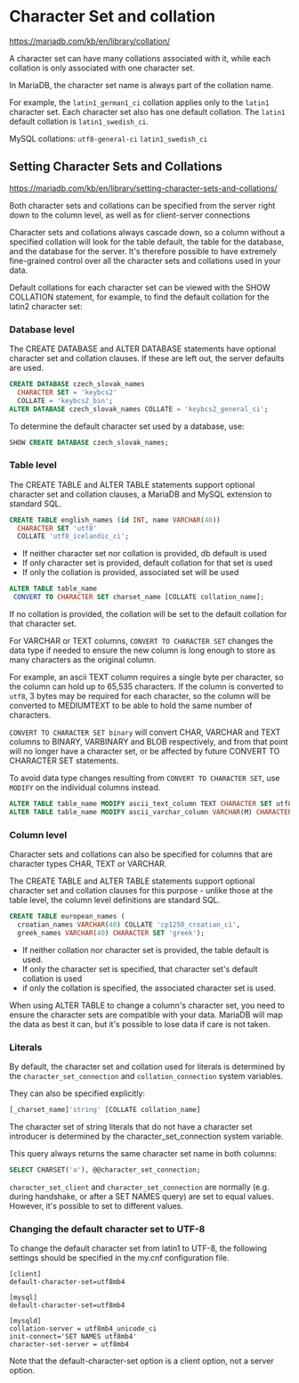 # Character Set and collation

https://mariadb.com/kb/en/library/collation/

A character set can have many collations associated with it, while each collation is only associated with one character set.

In MariaDB, the character set name is always part of the collation name. 

For example, the `latin1_german1_ci` collation applies only to the `latin1` character set. Each character set also has one default collation. The `latin1` default collation is `latin1_swedish_ci`.

MySQL collations:
`utf8-general-ci`
`latin1_swedish_ci`



## Setting Character Sets and Collations
https://mariadb.com/kb/en/library/setting-character-sets-and-collations/

Both character sets and collations can be specified from the server right down to the column level, as well as for client-server connections

Character sets and collations always cascade down, so a column without a specified collation will look for the table default, the table for the database, and the database for the server. It's therefore possible to have extremely fine-grained control over all the character sets and collations used in your data.

Default collations for each character set can be viewed with the SHOW COLLATION statement, for example, to find the default collation for the latin2 character set:


### Database level
The CREATE DATABASE and ALTER DATABASE statements have optional character set and collation clauses. If these are left out, the server defaults are used.

```sql
CREATE DATABASE czech_slovak_names 
  CHARACTER SET = 'keybcs2'
  COLLATE = 'keybcs2_bin';
ALTER DATABASE czech_slovak_names COLLATE = 'keybcs2_general_ci';
```

To determine the default character set used by a database, use:

```sql
SHOW CREATE DATABASE czech_slovak_names;
```



### Table level
The CREATE TABLE and ALTER TABLE statements support optional character set and collation clauses, a MariaDB and MySQL extension to standard SQL.

```sql
CREATE TABLE english_names (id INT, name VARCHAR(40)) 
  CHARACTER SET 'utf8' 
  COLLATE 'utf8_icelandic_ci';
```

- If neither character set nor collation is provided, db default is used
- If only character set is provided, default collation for that set is used
- If only the collation is provided, associated set will be used

```sql
ALTER TABLE table_name
 CONVERT TO CHARACTER SET charset_name [COLLATE collation_name];
```

If no collation is provided, the collation will be set to the default collation for that character set.

For VARCHAR or TEXT columns, `CONVERT TO CHARACTER SET` changes the data type if needed to ensure the new column is long enough to store as many characters as the original column.

For example, an ascii TEXT column requires a single byte per character, so the column can hold up to 65,535 characters. If the column is converted to `utf8`, 3 bytes may be required for each character, so the column will be converted to MEDIUMTEXT to be able to hold the same number of characters.

`CONVERT TO CHARACTER SET binary` will convert CHAR, VARCHAR and TEXT columns to BINARY, VARBINARY and BLOB respectively, and from that point will no longer have a character set, or be affected by future CONVERT TO CHARACTER SET statements.

To avoid data type changes resulting from `CONVERT TO CHARACTER SET`, use `MODIFY` on the individual columns instead.

```sql
ALTER TABLE table_name MODIFY ascii_text_column TEXT CHARACTER SET utf8;
ALTER TABLE table_name MODIFY ascii_varchar_column VARCHAR(M) CHARACTER SET utf8;
```


### Column level
Character sets and collations can also be specified for columns that are character types CHAR, TEXT or VARCHAR.

The CREATE TABLE and ALTER TABLE statements support optional character set and collation clauses for this purpose - unlike those at the table level, the column level definitions are standard SQL.

```sql
CREATE TABLE european_names (
  croatian_names VARCHAR(40) COLLATE 'cp1250_croatian_ci',
  greek_names VARCHAR(40) CHARACTER SET 'greek');
```

- If neither collation nor character set is provided, the table default is used.
- If only the character set is specified, that character set's default collation is used
- if only the collation is specified, the associated character set is used.

When using ALTER TABLE to change a column's character set, you need to ensure the character sets are compatible with your data. MariaDB will map the data as best it can, but it's possible to lose data if care is not taken.


### Literals
By default, the character set and collation used for literals is determined by the `character_set_connection` and `collation_connection` system variables.

They can also be specified explicitly:

```sql
[_charset_name]'string' [COLLATE collation_name]
```

The character set of string literals that do not have a character set introducer is determined by the character_set_connection system variable.

This query always returns the same character set name in both columns:

```sql
SELECT CHARSET('a'), @@character_set_connection;
```


`character_set_client` and `character_set_connection` are normally (e.g. during handshake, or after a SET NAMES query) are set to equal values. However, it's possible to set to different values.


### Changing the default character set to UTF-8
To change the default character set from latin1 to UTF-8, the following settings should be specified in the my.cnf configuration file.

```
[client]
default-character-set=utf8mb4

[mysql]
default-character-set=utf8mb4

[mysqld]
collation-server = utf8mb4_unicode_ci
init-connect='SET NAMES utf8mb4'
character-set-server = utf8mb4
```

Note that the default-character-set option is a client option, not a server option.
